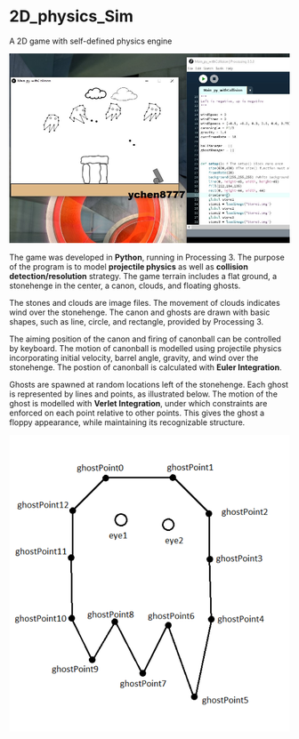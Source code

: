 # 2D_physics_Sim
A 2D game with self-defined physics engine

![Screenshot of game window](Game_Terrain_001.jpg)

The game was developed in **Python**, running in Processing 3. The purpose of the program is to model **projectile physics** as well as **collision detection/resolution** strategy.
The game terrain includes a flat ground, a stonehenge in the center, a canon, clouds, and floating ghosts.

The stones and clouds are image files. The movement of clouds indicates wind over the stonehenge.
The canon and ghosts are drawn with basic shapes, such as line, circle, and rectangle, provided by Processing 3.

The aiming position of the canon and firing of canonball can be controlled by keyboard. The motion of canonball is modelled using projectile physics incorporating initial velocity, barrel angle, gravity, and wind over the stonehenge. The postion of canonball is calculated with **Euler Integration**.

Ghosts are spawned at random locations left of the stonehenge. Each ghost is represented by lines and points, as illustrated below. The motion of the ghost is modelled with **Verlet Integration**, under which constraints are enforced on each point relative to other points. This gives the ghost a floppy appearance, while maintaining its recognizable structure.

![ghost design](Ghost_annotated_v2.png)



